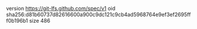version https://git-lfs.github.com/spec/v1
oid sha256:d81b60737d82616600a900c9dc121c9cb4ad5968764e9ef3ef2695fff0b196b1
size 486
